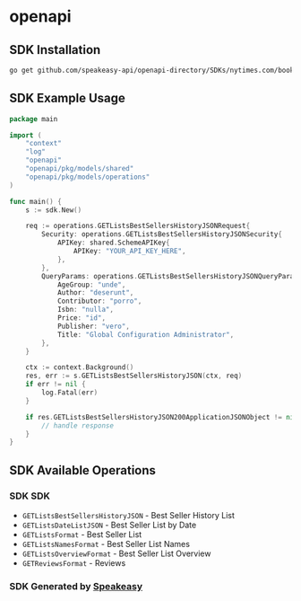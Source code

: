 # openapi

<!-- Start SDK Installation -->
## SDK Installation

```bash
go get github.com/speakeasy-api/openapi-directory/SDKs/nytimes.com/books_api/3.0.0/go
```
<!-- End SDK Installation -->

## SDK Example Usage
<!-- Start SDK Example Usage -->
```go
package main

import (
    "context"
    "log"
    "openapi"
    "openapi/pkg/models/shared"
    "openapi/pkg/models/operations"
)

func main() {
    s := sdk.New()

    req := operations.GETListsBestSellersHistoryJSONRequest{
        Security: operations.GETListsBestSellersHistoryJSONSecurity{
            APIKey: shared.SchemeAPIKey{
                APIKey: "YOUR_API_KEY_HERE",
            },
        },
        QueryParams: operations.GETListsBestSellersHistoryJSONQueryParams{
            AgeGroup: "unde",
            Author: "deserunt",
            Contributor: "porro",
            Isbn: "nulla",
            Price: "id",
            Publisher: "vero",
            Title: "Global Configuration Administrator",
        },
    }

    ctx := context.Background()
    res, err := s.GETListsBestSellersHistoryJSON(ctx, req)
    if err != nil {
        log.Fatal(err)
    }

    if res.GETListsBestSellersHistoryJSON200ApplicationJSONObject != nil {
        // handle response
    }
}
```
<!-- End SDK Example Usage -->

<!-- Start SDK Available Operations -->
## SDK Available Operations

### SDK SDK

* `GETListsBestSellersHistoryJSON` - Best Seller History List
* `GETListsDateListJSON` - Best Seller List by Date
* `GETListsFormat` - Best Seller List
* `GETListsNamesFormat` - Best Seller List Names
* `GETListsOverviewFormat` - Best Seller List Overview
* `GETReviewsFormat` - Reviews
<!-- End SDK Available Operations -->

### SDK Generated by [Speakeasy](https://docs.speakeasyapi.dev/docs/using-speakeasy/client-sdks)
